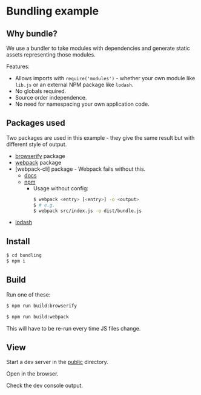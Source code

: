 # Bundling example

## Why bundle?

We use a bundler to take modules with dependencies and generate static assets representing those modules.

Features:

- Allows imports with `require('modules')` - whether your own module like `lib.js` or an external NPM package like `lodash`.
- No globals required.
- Source order independence.
- No need for namespacing your own application code.


## Packages used

Two packages are used in this example - they give the same result but with different style of output. 

- [browserify](http://browserify.org/) package
- [webpack](http://webpack.github.io/) package
- [webpack-cli] package - Webpack fails without this.
    - [docs](https://webpack.js.org/api/cli/)
    - [npm](https://www.npmjs.com/package/webpack-cli)
        - Usage without config:
            ```sh
            $ webpack <entry> [<entry>] -o <output>
            $ # e.g.
            $ webpack src/index.js -o dist/bundle.js
            ```
- [lodash](https://www.npmjs.com/package/lodash)

## Install


```sh
$ cd bundling
$ npm i
```

## Build

Run one of these:

```sh
$ npm run build:browserify
```

```sh
$ npm run build:webpack
```


This will have to be re-run every time JS files change.

## View

Start a dev server in the [public](public/) directory.

Open in the browser.

Check the dev console output.